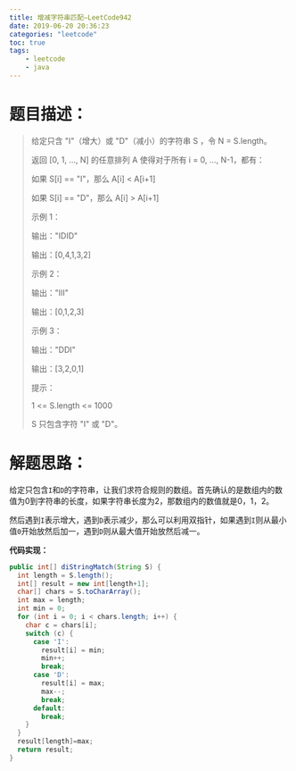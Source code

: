 ```yaml
---
title: 增减字符串匹配—LeetCode942
date: 2019-06-20 20:36:23
categories: "leetcode"
toc: true
tags: 
	- leetcode
	- java
---
```


# 题目描述：

> 给定只含 "I"（增大）或 "D"（减小）的字符串 S ，令 N = S.length。
>
> 返回 [0, 1, ..., N] 的任意排列 A 使得对于所有 i = 0, ..., N-1，都有：
>
> 如果 S[i] == "I"，那么 A[i] < A[i+1]
>
> 如果 S[i] == "D"，那么 A[i] > A[i+1]
>
> 示例 1：
>
> 输出："IDID"
>
> 输出：[0,4,1,3,2]
>
> 示例 2：
>
> 输出："III"
>
> 输出：[0,1,2,3]
>
> 示例 3：
>
> 输出："DDI"
>
> 输出：[3,2,0,1]
>
> 提示：
>
> 1 <= S.length <= 1000
>
> S 只包含字符 "I" 或 "D"。
> 

<!-- more -->

# 解题思路：

给定只包含`I`和`D`的字符串，让我们求符合规则的数组。首先确认的是数组内的数值为0到字符串的长度，如果字符串长度为2，那数组内的数值就是0，1，2。  

然后遇到`I`表示增大，遇到`D`表示减少，那么可以利用双指针，如果遇到`I`则从最小值`0`开始放然后加一，遇到`D`则从最大值开始放然后减一。

**代码实现：**

```java
public int[] diStringMatch(String S) {
  int length = S.length();
  int[] result = new int[length+1];
  char[] chars = S.toCharArray();
  int max = length;
  int min = 0;
  for (int i = 0; i < chars.length; i++) {
    char c = chars[i];
    switch (c) {
      case 'I':
        result[i] = min;
        min++;
        break;
      case 'D':
        result[i] = max;
        max--;
        break;
      default:
        break;
    }
  }
  result[length]=max;
  return result;
}
```

